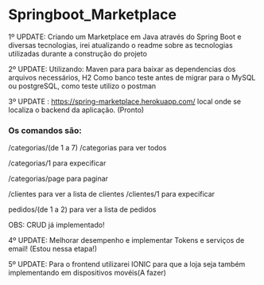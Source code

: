 # Springboot_Marketplace
1º UPDATE: Criando um Marketplace em Java através do Spring Boot e diversas tecnologias, irei atualizando o readme sobre as tecnologias utilizadas durante a construção do projeto

2º UPDATE: Utilizando: Maven para para baixar as dependencias dos arquivos necessários, H2 Como banco teste antes de migrar para o MySQL ou postgreSQL, como teste utilizo o postman

3º UPDATE : https://spring-marketplace.herokuapp.com/ local onde se localiza o backend da aplicação. (Pronto)
   
   ### Os comandos são: 
   
   /categorias/(de 1 a 7)
   /categorias  para ver todos  
  
   /categorias/1 para expecificar 
  
   /categorias/page para paginar
   
   /clientes para ver a lista de clientes 
   /clientes/1  para expecificar
   
   pedidos/(de 1 a 2) para ver a lista de pedidos
  
   OBS: CRUD já implementado!
   
   4º UPDATE: Melhorar desempenho e implementar Tokens e serviços de email! (Estou nessa etapa!)
   
   5º UPDATE: Para o frontend utilizarei IONIC para que a loja seja também implementando em dispositivos movéis(A fazer)
   
